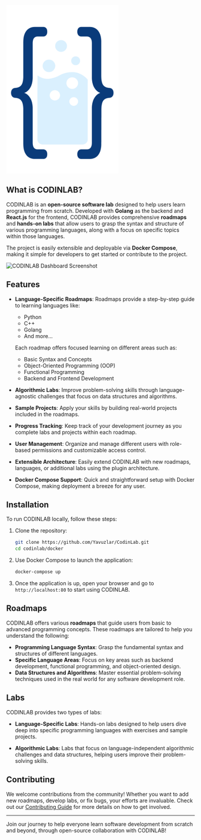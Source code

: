 <img src="https://github.com/Yavuzlar/CodinLab/blob/main/frontend/src/assets/logo/codinlab-logo-main.png?raw=true" alt="CodinLab Logo" width="300" height="450">

## What is CODINLAB?

CODINLAB is an **open-source software lab** designed to help users learn programming from scratch. Developed with **Golang** as the backend and **React.js** for the frontend, CODINLAB provides comprehensive **roadmaps** and **hands-on labs** that allow users to grasp the syntax and structure of various programming languages, along with a focus on specific topics within those languages. 

The project is easily extensible and deployable via **Docker Compose**, making it simple for developers to get started or contribute to the project.

![CODINLAB Dashboard Screenshot](https://github.com/codinlab/codinlab/blob/master/static/img/dashboard.png?raw=true)

## Features

- **Language-Specific Roadmaps**: Roadmaps provide a step-by-step guide to learning languages like:
  - Python
  - C++
  - Golang
  - And more...
  
  Each roadmap offers focused learning on different areas such as:
    - Basic Syntax and Concepts
    - Object-Oriented Programming (OOP)
    - Functional Programming
    - Backend and Frontend Development

- **Algorithmic Labs**: Improve problem-solving skills through language-agnostic challenges that focus on data structures and algorithms.
  
- **Sample Projects**: Apply your skills by building real-world projects included in the roadmaps.
  
- **Progress Tracking**: Keep track of your development journey as you complete labs and projects within each roadmap.

- **User Management**: Organize and manage different users with role-based permissions and customizable access control.

- **Extensible Architecture**: Easily extend CODINLAB with new roadmaps, languages, or additional labs using the plugin architecture.

- **Docker Compose Support**: Quick and straightforward setup with Docker Compose, making deployment a breeze for any user.

## Installation

To run CODINLAB locally, follow these steps:

1. Clone the repository:

    ```bash
    git clone https://github.com/Yavuzlar/CodinLab.git
    cd codinlab/docker
    ```

2. Use Docker Compose to launch the application:

    ```bash
    docker-compose up
    ```

3. Once the application is up, open your browser and go to `http://localhost:80` to start using CODINLAB.

## Roadmaps

CODINLAB offers various **roadmaps** that guide users from basic to advanced programming concepts. These roadmaps are tailored to help you understand the following:

- **Programming Language Syntax**: Grasp the fundamental syntax and structures of different languages.
- **Specific Language Areas**: Focus on key areas such as backend development, functional programming, and object-oriented design.
- **Data Structures and Algorithms**: Master essential problem-solving techniques used in the real world for any software development role.

## Labs

CODINLAB provides two types of labs:
- **Language-Specific Labs**: Hands-on labs designed to help users dive deep into specific programming languages with exercises and sample projects.
  
- **Algorithmic Labs**: Labs that focus on language-independent algorithmic challenges and data structures, helping users improve their problem-solving skills.

## Contributing

We welcome contributions from the community! Whether you want to add new roadmaps, develop labs, or fix bugs, your efforts are invaluable. Check out our [Contributing Guide](CONTRIBUTING.md) for more details on how to get involved.

---

Join our journey to help everyone learn software development from scratch and beyond, through open-source collaboration with CODINLAB!
